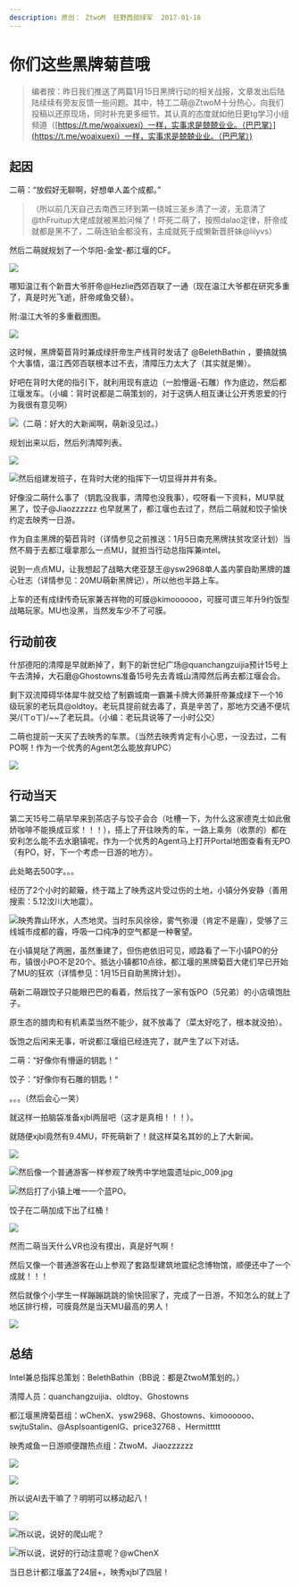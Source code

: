 ```yaml
---
description: 原创： ZtwoM  狂野西部绿军  2017-01-18
---
```


# 你们这些黑牌菊苣哦

> 编者按：昨日我们推送了两篇1月15日黑牌行动的相关战报，文章发出后陆陆续续有旁友反馈一些问题。其中，特工二萌@ZtwoM十分热心，向我们投稿以还原现场，同时补充更多细节。其认真的态度就如他日更tg学习小组频道（[https://t.me/woaixuexi）一样，实事求是兢兢业业。（巴巴掌）](https://t.me/woaixuexi）一样，实事求是兢兢业业。（巴巴掌）)

## 起因

二萌：“放假好无聊啊，好想单人盖个成都。”

> （所以前几天自己去南西三环到第一绕城三圣乡清了一波，无意清了@thFruitup大佬成就被黑脸问候了！吓死二萌了，按照dalao定律，肝帝成就都是黑不了，二萌连铂金都没有，主成就死于成懒新晋肝妹@lilyvs）

然后二萌就规划了一个华阳-金堂-都江堰的CF。

![](https://i.loli.net/2019/06/30/5d18d6221c43c81106.jpg)

哪知温江有个新晋大爷肝帝@Hezlie西郊百联了一通（现在温江大爷都在研究多重了，真是时光飞逝，肝帝咸鱼交替）。

附:温江大爷的多重截图图。

![](https://i.loli.net/2019/06/30/5d18d621cce1138155.jpg)

这时候，黑牌菊苣背时兼成绿肝帝生产线背时发话了 @BelethBathin ，要搞就搞个大事情，温江西郊百联根本过不去，清障压力太大了（其实就是懒）。

好吧在背时大佬的指引下，就利用现有底边（一脸懵逼-石雕）作为底边，然后都江堰发车。（小编：背时说都是二萌策划的，对于这俩人相互谦让公开秀恩爱的行为我很有意见啊）

![&#xFF08;&#x4E8C;&#x840C;&#xFF1A;&#x597D;&#x5927;&#x7684;&#x5927;&#x65B0;&#x95FB;&#x554A;&#xFF0C;&#x840C;&#x65B0;&#x6CA1;&#x89C1;&#x8FC7;&#x3002;&#xFF09;](https://i.loli.net/2019/06/30/5d18d621ea89810011.jpg)

规划出来以后，然后列清障列表。

![](https://i.loli.net/2019/06/30/5d18d621d1fdd37879.jpg)

![&#x7136;&#x540E;&#x7EC4;&#x5EFA;&#x53D1;&#x73ED;&#x5B50;&#xFF0C;&#x5728;&#x80CC;&#x65F6;&#x5927;&#x4F6C;&#x7684;&#x6307;&#x6325;&#x4E0B;&#x4E00;&#x5207;&#x663E;&#x5F97;&#x4E95;&#x4E95;&#x6709;&#x6761;&#x3002;](https://i.loli.net/2019/06/30/5d18d621e0f5e63498.jpg)

好像没二萌什么事了（钥匙没我事，清障也没我事），哎呀看一下资料，MU早就黑了，饺子@Jiaozzzzzz 也早就黑了，都江堰也去过了，然后二萌就和饺子愉快约定去映秀一日游。

作为自主黑牌的菊苣背时（详情参见之前推送：1月5日南充黑牌扶贫攻坚计划）当然不屑于去都江堰拿那么一点MU，就担当行动总指挥兼intel。

说到一点点MU，让我想起了战略大佬亚瑟王@ysw2968单人盖内蒙自助黑牌的雄心壮志（详情参见：20MU萌新黑牌记），所以他也半路上车。

上车的还有成绿传奇玩家兼吉祥物的可膜@kimoooooo，可膜可谓三年升9约饭型战略玩家。MU也没黑，当然发车少不了可膜。

## 行动前夜

什邡德阳的清障是早就断掉了，剩下的新世纪广场@quanchangzuijia预计15号上午去清掉，大石磨@Ghostowns准备15号先去青城山清障然后再去都江堰会合。

剩下双流障碍华体犀牛就交给了制霸城南一霸兼卡牌大师兼肝帝兼成绿下一个16级玩家的老玩具@oldtoy。老玩具提前就去毒了，真是辛苦了，那地方交通不便坑哭/\(ㄒoㄒ\)/~~了老玩具。（小编：老玩具说等了一小时公交）

二萌也提前一天买了去映秀的车票。（当然去映秀肯定有小心思，一没去过，二有PO啊！作为一个优秀的Agent怎么能放弃UPC）

![](../../.gitbook/assets/pic_006%20%282%29.jpg)

## 行动当天

第二天15号二萌早早来到茶店子与饺子会合（吐槽一下，为什么这家德克士如此傲娇咖啡不能换成豆浆！！！），搭上了开往映秀的车，一路上乘务（收票的）都在安利怎么能不去水磨镇呢，作为一个优秀的Agent马上打开Portal地图查看有无PO（有PO，好，下一个考虑一日游的地方）。

此处略去500字。。。

经历了2个小时的颠簸，终于踏上了映秀这片受过伤的土地，小镇分外安静（善用搜索：5.12汶川大地震）。

![&#x6620;&#x79C0;&#x9760;&#x5C71;&#x73AF;&#x6C34;&#xFF0C;&#x4EBA;&#x6770;&#x5730;&#x7075;&#x3002;&#x5F53;&#x65F6;&#x4E1C;&#x98CE;&#x5F90;&#x5F90;&#xFF0C;&#x96FE;&#x6C14;&#x5F25;&#x6F2B;&#xFF08;&#x80AF;&#x5B9A;&#x4E0D;&#x662F;&#x973E;&#xFF09;&#xFF0C;&#x53D7;&#x591F;&#x4E86;&#x4E09;&#x7EBF;&#x57CE;&#x5E02;&#x6210;&#x90FD;&#x7684;&#x973E;&#xFF0C;&#x547C;&#x5438;&#x4E00;&#x53E3;&#x7EAF;&#x51C0;&#x7684;&#x7A7A;&#x6C14;&#x90FD;&#x662F;&#x4E00;&#x79CD;&#x5962;&#x671B;&#x3002;](https://i.loli.net/2019/06/30/5d18d6222e7f473132.jpg)

在小镇晃哒了两圈，虽然重建了，但伤疤依旧可见，顺路看了一下小镇PO的分布，镇很小PO不足20个。抵达小镇都10点徐，都江堰的黑牌菊苣大佬们早已开始了MU的狂欢（详情参见：1月15日自助黑牌计划）。

萌新二萌跟饺子只能眼巴巴的看着，然后找了一家有饭PO（5兄弟）的小店填饱肚子。

原生态的腊肉和有机素菜当然不能少，就不放毒了（菜太好吃了，根本就没拍）。

饭饱之后闲来无事，听说都江堰组已经连完了，就产生了以下对话。

二萌：“好像你有懵逼的钥匙！“

饺子：“好像你有石雕的钥匙！“

。。。（然后会心一笑）

就这样一拍脑袋准备xjbl两层吧（这才是真相！！！）。

就随便xjbl竟然有9.4MU，吓死萌新了！就这样莫名其妙的上了大新闻。

![](https://i.loli.net/2019/06/30/5d18d6229c2ba26295.jpg)

![&#x7136;&#x540E;&#x50CF;&#x4E00;&#x4E2A;&#x666E;&#x901A;&#x6E38;&#x5BA2;&#x4E00;&#x6837;&#x53C2;&#x89C2;&#x4E86;&#x6620;&#x79C0;&#x4E2D;&#x5B66;&#x5730;&#x9707;&#x9057;&#x5740;pic\_009.jpg](https://i.loli.net/2019/06/30/5d18d62288ef139383.jpg)

![&#x7136;&#x540E;&#x6253;&#x4E86;&#x5C0F;&#x9547;&#x4E0A;&#x552F;&#x4E00;&#x4E00;&#x4E2A;&#x84DD;PO&#x3002;](https://i.loli.net/2019/06/30/5d18d62211f9792619.jpg)

饺子在二萌加成下出了红桶！

![](../../.gitbook/assets/pic_011%20%282%29.jpg)

然而二萌当天什么VR也没有摸出，真是好气啊！

然后又像一个普通游客在山上参观了套路型建筑地震纪念博物馆，顺便还中了一个成就！！！

然后就像个小学生一样蹦蹦跳跳的愉快回家了，完成了一日游，不知怎么的就上了地区排行榜，可膜竟然是当天MU最高的男人！

![](../../.gitbook/assets/pic_012.jpg)

## 总结

Intel兼总指挥总策划：BelethBathin（BB说：都是ZtwoM策划的。）

清障人员：quanchangzuijia、oldtoy、Ghostowns

都江堰黑牌菊苣组：wChenX、ysw2968、Ghostowns、kimoooooo、swjtuStalin、@AspIsoantigenIG、price32768 、Hermittttt

映秀咸鱼一日游顺便蹭热点组：ZtwoM、Jiaozzzzzz

![](https://i.loli.net/2019/06/30/5d18d632360a643481.jpg)

![](https://i.loli.net/2019/06/30/5d18d631e197559024.jpg)

所以说AI去干嘛了？明明可以移动起八！

![](https://i.loli.net/2019/06/30/5d18d631d6d0781080.jpg)

![&#x6240;&#x4EE5;&#x8BF4;&#xFF0C;&#x8BF4;&#x597D;&#x7684;&#x722C;&#x5C71;&#x5462;&#xFF1F;](../../.gitbook/assets/pic_016.jpg)

![&#x6240;&#x4EE5;&#x8BF4;&#xFF0C;&#x8BF4;&#x597D;&#x7684;&#x884C;&#x52A8;&#x6CE8;&#x610F;&#x5462;&#xFF1F;@wChenX](https://i.loli.net/2019/06/30/5d18d6323b2dd47960.jpg)

当日总计都江堰盖了24层+，映秀xjbl了四层！

